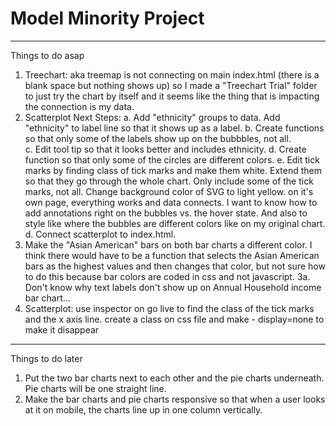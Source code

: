 # Model Minority Project

---

Things to do asap

1. Treechart: aka treemap is not connecting on main index.html (there is a blank space but nothing shows up) so I made a "Treechart Trial" folder to just try the chart by itself and it seems like the thing that is impacting the connection is my data.
2. Scatterplot Next Steps:
   a. Add "ethnicity" groups to data. Add "ethnicity" to label line so that it shows up as a label.
   b. Create functions so that only some of the labels show up on the bubbbles, not all.  
   c. Edit tool tip so that it looks better and includes ethnicity.
   d. Create function so that only some of the circles are different colors.
   e. Edit tick marks by finding class of tick marks and make them white. Extend them so that they go through the whole chart. Only include some of the tick marks, not all. Change background color of SVG to light yellow. on it's own page, everything works and data connects. I want to know how to add annotations right on the bubbles vs. the hover state. And also to style like where the bubbles are different colors like on my original chart.
   d. Connect scatterplot to index.html.
3. Make the "Asian American" bars on both bar charts a different color. I think there would have to be a function that selects the Asian American bars as the highest values and then changes that color, but not sure how to do this because bar colors are coded in css and not javascript.
   3a. Don't know why text labels don't show up on Annual Household income bar chart...
4. Scatterplot: use inspector on go live to find the class of the tick marks and the x axis line. create a class on css file and make - display=none to make it disappear

---

Things to do later

1. Put the two bar charts next to each other and the pie charts underneath. Pie charts will be one straight line.
2. Make the bar charts and pie charts responsive so that when a user looks at it on mobile, the charts line up in one column vertically.

